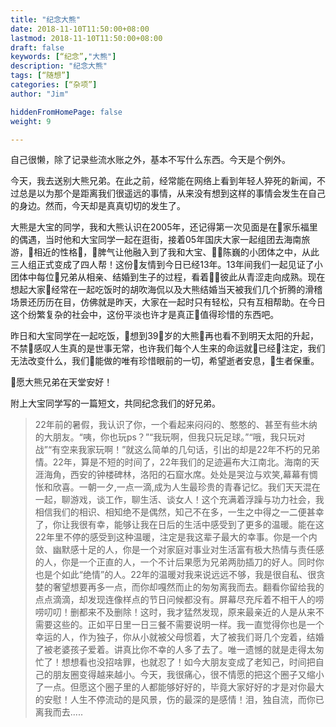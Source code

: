 ```yaml
---
title: "纪念大熊"
date: 2018-11-10T11:50:00+08:00
lastmod: 2018-11-10T11:50:00+08:00
draft: false
keywords: [“纪念”,"大熊"]
description: "纪念大熊"
tags: [“随想”]
categories: [“杂项”]
author: "Jim"

hiddenFromHomePage: false
weight: 9

---
```


自己很懒，除了记录些流水账之外，基本不写什么东西。今天是个例外。

今天，我去送别大熊兄弟。在此之前，经常能在网络上看到年轻人猝死的新闻，不过总是以为那个是距离我们很遥远的事情，从来没有想到这样的事情会发生在自己的身边。然而，今天却是真真切切的发生了。

大熊是大宝的同学，我和大熊认识在2005年，还记得第一次见面是在家乐福里的偶遇，当时他和大宝同学一起在逛街，接着05年国庆大家一起组团去海南旅游，相近的性格，脾气让他融入到了我和大宝、陈巍的小团体之中，从此三人组正式变成了四人帮！这份友情到今日已经13年。13年间我们一起见证了小团体中每位兄弟从相亲、结婚到生子的过程，看着彼此从青涩走向成熟。现在想起大家经常在一起吃饭时的胡吹海侃以及大熊结婚当天被我们几个折腾的滑稽场景还历历在目，仿佛就是昨天，大家在一起时只有轻松，只有互相帮助。在今日这个纷繁复杂的社会中，这份平淡也许才是真正值得珍惜的东西吧。

昨日和大宝同学在一起吃饭，想到39岁的大熊再也看不到明天太阳的升起，不禁感叹人生真的是世事无常，也许我们每个人生来的命运就已经注定，我们无法改变什么，我们能做的唯有珍惜眼前的一切，希望逝者安息，生者保重。

愿大熊兄弟在天堂安好！

附上大宝同学写的一篇短文，共同纪念我们的好兄弟。

>22年前的暑假，我认识了你，一个看起来闷闷的、憨憨的、甚至有些木纳的大朋友。“咦，你也玩ps？”“我玩啊，但我只玩足球。”“哦，我只玩对战”“有空来我家玩啊！”就这么简单的几句话，引出的却是22年不朽的兄弟情。22年，算是不短的时间了，22年我们的足迹遍布大江南北。海南的天涯海角，西安的钟楼碑林，洛阳的石窟水席。处处是哭泣与欢笑,幕幕有惆怅和欣喜。一朝一夕,一点一滴,成为人生最珍贵的青春记忆。我们天天混在一起，聊游戏，谈工作，聊生活、谈女人！这个充满着浮躁与功力社会，我相信我们的相识、相知绝不是偶然，知己不在多，一生之中得之一二便甚幸了，你让我很有幸，能够让我在日后的生活中感受到了更多的温暖。能在这22年里不停的感受到这种温暖，注定是我这辈子最大的幸事。你是一个内敛、幽默感十足的人，你是一个对家庭对事业对生活富有极大热情与责任感的人，你是一个正直的人，一个不计后果愿为兄弟两肋插刀的好人。同时你也是个如此“绝情”的人。22年的温暖对我来说远远不够，我是很自私、很贪婪的奢望想要再多一点，而你却嘎然而止的匆匆离我而去。翻看你留给我的点点滴滴，却发现连像样点的节日问候都没有。屏幕尽充斥着不相干人的唠唠叨叨！删都来不及删除！这时，我才猛然发现，原来最亲近的人是从来不需要这些的。正如平日里一日三餐不需要说明一样。我一直觉得你也是一个幸运的人，作为独子，你从小就被父母惯着，大了被我们哥几个宠着，结婚了被老婆孩子爱着。讲真比你不幸的人多了去了。唯一遗憾的就是走得太匆忙了！想想看也没招啥罪，也就忍了！如今大朋友变成了老知己，时间把自己的朋友圈变得越来越小。今天，我很痛心，很不情愿的把这个圈子又缩小了一点。但愿这个圈子里的人都能够好好的，毕竟大家好好的才是对你最大的安慰！人生不停流动的是风景，伤的最深的是感情！泪，独自流，而你已离我而去.....
